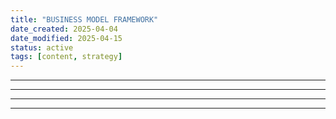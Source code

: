 ```yaml
---
title: "BUSINESS MODEL FRAMEWORK"
date_created: 2025-04-04
date_modified: 2025-04-15
status: active
tags: [content, strategy]
---
```


---

---

---

---


